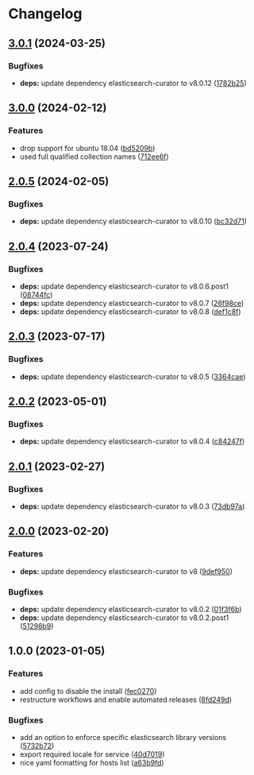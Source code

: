 # Changelog

## [3.0.1](https://github.com/rolehippie/elasticsearch-curator/compare/v3.0.0...v3.0.1) (2024-03-25)


### Bugfixes

* **deps:** update dependency elasticsearch-curator to v8.0.12 ([1782b25](https://github.com/rolehippie/elasticsearch-curator/commit/1782b250e924a8d200f19071c33c7558cc829918))

## [3.0.0](https://github.com/rolehippie/elasticsearch-curator/compare/v2.0.5...v3.0.0) (2024-02-12)


### Features

* drop support for ubuntu 18.04 ([bd5209b](https://github.com/rolehippie/elasticsearch-curator/commit/bd5209b2a683f46215c54692d7e6845795305e80))
* used full qualified collection names ([712ee6f](https://github.com/rolehippie/elasticsearch-curator/commit/712ee6f759d4bd3b849cf78a75e1c86f0037f706))

## [2.0.5](https://github.com/rolehippie/elasticsearch-curator/compare/v2.0.4...v2.0.5) (2024-02-05)


### Bugfixes

* **deps:** update dependency elasticsearch-curator to v8.0.10 ([bc32d71](https://github.com/rolehippie/elasticsearch-curator/commit/bc32d713bbf5c78a7d4ae5142e4b37756e7a84de))

## [2.0.4](https://github.com/rolehippie/elasticsearch-curator/compare/v2.0.3...v2.0.4) (2023-07-24)


### Bugfixes

* **deps:** update dependency elasticsearch-curator to v8.0.6.post1 ([08744fc](https://github.com/rolehippie/elasticsearch-curator/commit/08744fcf220595a1d363c7ea9689e576226c8df4))
* **deps:** update dependency elasticsearch-curator to v8.0.7 ([26f98ce](https://github.com/rolehippie/elasticsearch-curator/commit/26f98ceef58b488f21249e4a303264f8fc9c7d44))
* **deps:** update dependency elasticsearch-curator to v8.0.8 ([def1c8f](https://github.com/rolehippie/elasticsearch-curator/commit/def1c8fa67e3a7be3fabcd7d00c54644b5d60377))

## [2.0.3](https://github.com/rolehippie/elasticsearch-curator/compare/v2.0.2...v2.0.3) (2023-07-17)


### Bugfixes

* **deps:** update dependency elasticsearch-curator to v8.0.5 ([3364cae](https://github.com/rolehippie/elasticsearch-curator/commit/3364caec5f30c11fee31ed170438853a6a632bb3))

## [2.0.2](https://github.com/rolehippie/elasticsearch-curator/compare/v2.0.1...v2.0.2) (2023-05-01)


### Bugfixes

* **deps:** update dependency elasticsearch-curator to v8.0.4 ([c84247f](https://github.com/rolehippie/elasticsearch-curator/commit/c84247f2262ea926c0b69e60be13075ad9711984))

## [2.0.1](https://github.com/rolehippie/elasticsearch-curator/compare/v2.0.0...v2.0.1) (2023-02-27)


### Bugfixes

* **deps:** update dependency elasticsearch-curator to v8.0.3 ([73db97a](https://github.com/rolehippie/elasticsearch-curator/commit/73db97afeebf64b67bb31bc56e7f63f69578a3d9))

## [2.0.0](https://github.com/rolehippie/elasticsearch-curator/compare/v1.0.0...v2.0.0) (2023-02-20)


### Features

* **deps:** update dependency elasticsearch-curator to v8 ([9def950](https://github.com/rolehippie/elasticsearch-curator/commit/9def9502bef008cad8c74003953005ece0060102))


### Bugfixes

* **deps:** update dependency elasticsearch-curator to v8.0.2 ([01f3f6b](https://github.com/rolehippie/elasticsearch-curator/commit/01f3f6b8bb36ed46a670275d64e3c5c89e7af468))
* **deps:** update dependency elasticsearch-curator to v8.0.2.post1 ([51298b9](https://github.com/rolehippie/elasticsearch-curator/commit/51298b941d50b0adaad9a742ab9d042f9038e5c9))

## 1.0.0 (2023-01-05)


### Features

* add config to disable the install ([fec0270](https://github.com/rolehippie/elasticsearch-curator/commit/fec0270b335db2709c00b0d0c81c14191b819e28))
* restructure workflows and enable automated releases ([8fd249d](https://github.com/rolehippie/elasticsearch-curator/commit/8fd249d027301d7956786851231c493e3b5d01c0))


### Bugfixes

* add an option to enforce specific elasticsearch library versions ([5732b72](https://github.com/rolehippie/elasticsearch-curator/commit/5732b720c1361586d4874bcb4cabe60c81519ff4))
* export required locale for service ([40d7019](https://github.com/rolehippie/elasticsearch-curator/commit/40d7019c823851bbe07818f44cb40432dd5c3f7e))
* nice yaml formatting for hosts list ([a63b9fd](https://github.com/rolehippie/elasticsearch-curator/commit/a63b9fd25e812e4d64e705ae6d1aa04d72eb2e50))

